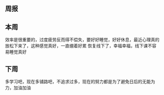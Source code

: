 ## **周报**
## **本周**
效率是很重要的，过度疲劳反而得不偿失，要好好睡觉，好好休息，最近心理真的放松下来了，这种感觉真好，一直绷着好累
恢复线下了，幸福幸福，线下课不容易睡觉真好
## **下周**
多学习吧，现在多铺路吧，不追求过多，现在的努力都是为了避免日后的无能为力，加油加油
